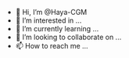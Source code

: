 - 👋 Hi, I’m @Haya-CGM
- 👀 I’m interested in ...
- 🌱 I’m currently learning ...
- 💞️ I’m looking to collaborate on ...
- 📫 How to reach me ...

<!---
Haya-CGM/Haya-CGM is a ✨ special ✨ repository because its `README.md` (this file) appears on your GitHub profile.
You can click the Preview link to take a look at your changes.
--->
